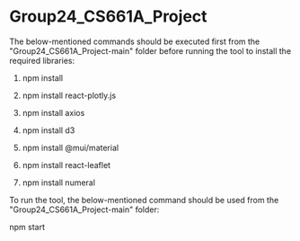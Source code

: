 # Group24_CS661A_Project

The below-mentioned commands should be executed first from the "Group24_CS661A_Project-main" folder before running the tool to install the required libraries:

1. npm install

2. npm install react-plotly.js

3. npm install axios

4. npm install d3

5. npm install @mui/material

6. npm install react-leaflet

7. npm install numeral

To run the tool, the below-mentioned command should be used from the "Group24_CS661A_Project-main" folder:

npm start
